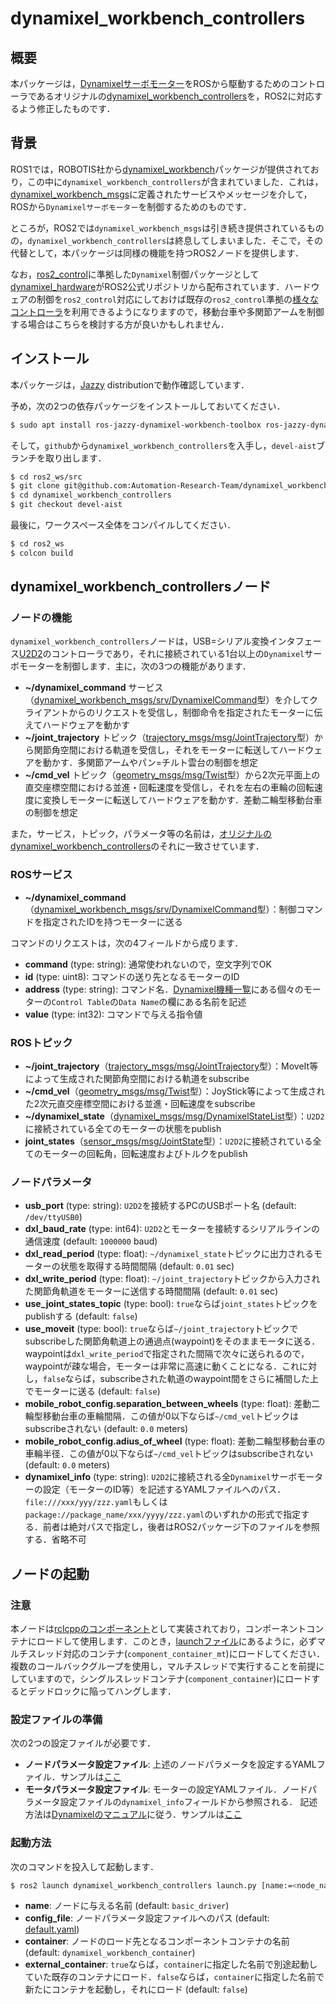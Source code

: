 dynamixel_workbench_controllers
==================================================

## 概要
本パッケージは，[Dynamixelサーボモーター](https://www.dynamixel.com/index.php)をROSから駆動するためのコントローラであるオリジナルの[dynamixel_workbench_controllers](https://wiki.ros.org/dynamixel_workbench_controllers)を，ROS2に対応するよう修正したものです．

## 背景
ROS1では，ROBOTIS社から[dynamixel_workbench](https://github.com/ROBOTIS-GIT/dynamixel-workbench/tree/noetic-devel)パッケージが提供されており，この中に`dynamixel_workbench_controllers`が含まれていました．これは，[dynamixel_workbench_msgs](https://github.com/ROBOTIS-GIT/dynamixel-workbench-msgs)に定義されたサービスやメッセージを介して，ROSから`Dynamixelサーボモーター`を制御するためのものです．

ところが，ROS2では`dynamixel_workbench_msgs`は引き続き提供されているものの，`dynamixel_workbench_controllers`は終息してしまいました．そこで，その代替として，本パッケージは同様の機能を持つROS2ノードを提供します．

なお，[ros2_control](https://control.ros.org/jazzy/doc/ros2_control/doc/index.html)に準拠した`Dynamixel`制御パッケージとして[dynamixel_hardware](https://index.ros.org/p/dynamixel_hardware/)がROS2公式リポジトリから配布されています．ハードウェアの制御を`ros2_control`対応にしておけば既存の`ros2_control`準拠の[様々なコントローラ](https://control.ros.org/rolling/doc/ros2_controllers/doc/controllers_index.html)を利用できるようになりますので，移動台車や多関節アームを制御する場合はこちらを検討する方が良いかもしれません．

## インストール
本パッケージは，[Jazzy](https://docs.ros.org/en/jazzy/index.html) distributionで動作確認しています．

予め，次の2つの依存パッケージをインストールしておいてください．
```bash
$ sudo apt install ros-jazzy-dynamixel-workbench-toolbox ros-jazzy-dynamixel-workbench-msgs
```
そして，`github`から`dynamixel_workbench_controllers`を入手し，`devel-aist`ブランチを取り出します．
```bash
$ cd ros2_ws/src
$ git clone git@github.com:Automation-Research-Team/dynamixel_workbench_controllers.git
$ cd dynamixel_workbench_controllers
$ git checkout devel-aist
```
最後に，ワークスペース全体をコンパイルしてください．
```bash
$ cd ros2_ws
$ colcon build
```

## dynamixel_workbench_controllersノード
### ノードの機能
`dynamixel_workbench_controllers`ノードは，USB=シリアル変換インタフェース[U2D2](https://emanual.robotis.com/docs/en/parts/interface/u2d2/)のコントローラであり，それに接続されている1台以上の`Dynamixel`サーボモーターを制御します．主に，次の3つの機能があります．
- **~/dynamixel_command** サービス（[dynamixel_workbench_msgs/srv/DynamixelCommand](http://docs.ros.org/en/noetic/api/dynamixel_workbench_msgs/html/srv/DynamixelCommand.html)型）を介してクライアントからのリクエストを受信し，制御命令を指定されたモーターに伝えてハードウェアを動かす
- **~/joint_trajectory** トピック（[trajectory_msgs/msg/JointTrajectory](http://docs.ros.org/en/jazzy/p/trajectory_msgs/msg/JointTrajectory.html)型）から関節角空間における軌道を受信し，それをモーターに転送してハードウェアを動かす．多関節アームやパン=チルト雲台の制御を想定
- **~/cmd_vel** トピック（[geometry_msgs/msg/Twist](https://docs.ros2.org/latest/api/geometry_msgs/msg/Twist.html)型）から2次元平面上の直交座標空間における並進・回転速度を受信し，それを左右の車輪の回転速度に変換しモーターに転送してハードウェアを動かす．差動二輪型移動台車の制御を想定

また，サービス，トピック，パラメータ等の名前は，[オリジナルのdynamixel_workbench_controllers](https://wiki.ros.org/dynamixel_workbench_controllers)のそれに一致させています．

### ROSサービス
- **~/dynamixel_command**（[dynamixel_workbench_msgs/srv/DynamixelCommand](http://docs.ros.org/en/noetic/api/dynamixel_workbench_msgs/html/srv/DynamixelCommand.html)型）：制御コマンドを指定されたIDを持つモーターに送る

コマンドのリクエストは，次の4フィールドから成ります．
- **command** (type: string): 通常使われないので，空文字列でOK
- **id** (type: uint8): コマンドの送り先となるモーターのID
- **address** (type: string): コマンド名．[Dynamixel機種一覧](https://emanual.robotis.com/docs/en/software/dynamixel/dynamixel_workbench/#supported-dynamixel)にある個々のモーターの`Control Table`の`Data Name`の欄にある名前を記述
- **value** (type: int32): コマンドで与える指令値

### ROSトピック
- **~/joint_trajectory**（[trajectory_msgs/msg/JointTrajectory](http://docs.ros.org/en/jazzy/p/trajectory_msgs/msg/JointTrajectory.html)型）：MoveIt等によって生成された関節角空間における軌道をsubscribe
- **~/cmd_vel**（[geometry_msgs/msg/Twist](https://docs.ros2.org/latest/api/geometry_msgs/msg/Twist.html)型）：JoyStick等によって生成された2次元直交座標空間における並進・回転速度をsubscribe
- **~/dynamixel_state**（[dynamixel_msgs/msg/DynamixelStateList](http://docs.ros.org/en/noetic/api/dynamixel_workbench_msgs/html/msg/DynamixelStateList.html)型）：`U2D2`に接続されている全てのモーターの状態をpublish
- **joint_states**（[sensor_msgs/msg/JointState](https://docs.ros2.org/latest/api/sensor_msgs/msg/JointState.html)型）：`U2D2`に接続されている全てのモーターの回転角，回転速度およびトルクをpublish

### ノードパラメータ
- **usb_port** (type: string): `U2D2`を接続するPCのUSBポート名 (default: `/dev/ttyUSB0`)
- **dxl_baud_rate** (type: int64): `U2D2`とモーターを接続するシリアルラインの通信速度 (default: `1000000` baud)
- **dxl_read_period** (type: float): `~/dynamixel_state`トピックに出力されるモーターの状態を取得する時間間隔 (default: `0.01` sec)
- **dxl_write_period** (type: float): `~/joint_trajectory`トピックから入力された関節角軌道をモーターに送信する時間間隔 (default: `0.01` sec)
- **use_joint_states_topic** (type: bool): `true`ならば`joint_states`トピックをpublishする (default: `false`)
- **use_moveit** (type: bool): `true`ならば`~/joint_trajectory`トピックでsubscribeした関節角軌道上の通過点(waypoint)をそのままモータに送る．waypointは`dxl_write_period`で指定された間隔で次々に送られるので，waypointが疎な場合，モーターは非常に高速に動くことになる．これに対し，`false`ならば，subscribeされた軌道のwaypoint間をさらに補間した上でモーターに送る (default: `false`)
- **mobile_robot_config.separation_between_wheels** (type: float): 差動二輪型移動台車の車輪間隔．この値が0以下ならば`~/cmd_vel`トピックはsubscribeされない (default: `0.0` meters)
- **mobile_robot_config.adius_of_wheel** (type: float): 差動二輪型移動台車の車輪半径．この値が0以下ならば`~/cmd_vel`トピックはsubscribeされない (default: `0.0` meters)
- **dynamixel_info** (type: string): `U2D2`に接続される全`Dynamixel`サーボモーターの設定（モーターのID等）を記述するYAMLファイルへのパス．`file:///xxx/yyy/zzz.yaml`もしくは`package://package_name/xxx/yyyy/zzz.yaml`のいずれかの形式で指定する．前者は絶対パスで指定し，後者はROS2パッケージ下のファイルを参照する．省略不可

## ノードの起動
### 注意
本ノードは[rclcppのコンポーネント](https://index.ros.org/p/rclcpp_components/)として実装されており，コンポーネントコンテナにロードして使用します．このとき，[launchファイル](./launch/launch.py)にあるように，必ずマルチスレッド対応のコンテナ(`component_container_mt`)にロードしてください．複数のコールバックグループを使用し，マルチスレッドで実行することを前提にしていますので，シングルスレッドコンテナ(`component_container`)にロードするとデッドロックに陥ってハングします．

### 設定ファイルの準備
次の2つの設定ファイルが必要です．
- **ノードパラメータ設定ファイル**: 上述のノードパラメータを設定するYAMLファイル．サンプルは[ここ](./config/default.yaml)
- **モータパラメータ設定ファイル**: モーターの設定YAMLファイル．ノードパラメータ設定ファイルの`dynamixel_info`フィールドから参照される．
記述方法は[Dynamixelのマニュアル](https://emanual.robotis.com/docs/en/software/dynamixel/dynamixel_workbench/#controllers)に従う．サンプルは[ここ](./config/joint_2_0.yaml)

### 起動方法
次のコマンドを投入して起動します．
```bash
$ ros2 launch dynamixel_workbench_controllers launch.py [name:=<node_name>] [config_file:=<config_file>] [container:=<container_name>] [external_container:=true]
```
- **name**: ノードに与える名前 (default: `basic_driver`)
- **config_file**: ノードパラメータ設定ファイルへのパス (default: [default.yaml](./config/default.yaml))
- **container**: ノードのロード先となるコンポーネントコンテナの名前 (default: `dynamixel_workbench_container`)
- **external_container**: `true`ならば，`container`に指定した名前で別途起動していた既存のコンテナにロード．`false`ならば，`container`に指定した名前で新たにコンテナを起動し，それにロード (default: `false`)
